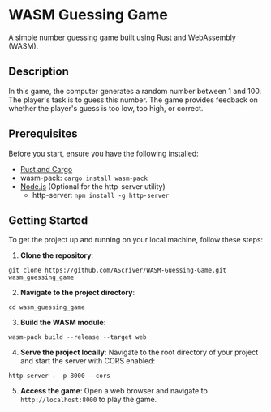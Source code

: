 # WASM Guessing Game

A simple number guessing game built using Rust and WebAssembly (WASM).

## Description

In this game, the computer generates a random number between 1 and 100. The player's task is to guess this number. The game provides feedback on whether the player's guess is too low, too high, or correct.

## Prerequisites

Before you start, ensure you have the following installed:

- [Rust and Cargo](https://www.rust-lang.org/tools/install)
- wasm-pack: `cargo install wasm-pack`
- [Node.js](https://nodejs.org/) (Optional for the http-server utility)
  - http-server: `npm install -g http-server`
## Getting Started

To get the project up and running on your local machine, follow these steps:

1. **Clone the repository**:
```
git clone https://github.com/AScriver/WASM-Guessing-Game.git wasm_guessing_game
```

2. **Navigate to the project directory**:
```
cd wasm_guessing_game
```

3. **Build the WASM module**:
```
wasm-pack build --release --target web
```

4. **Serve the project locally**:
Navigate to the root directory of your project and start the server with CORS enabled:
```
http-server . -p 8000 --cors
```

5. **Access the game**:
Open a web browser and navigate to `http://localhost:8000` to play the game.

